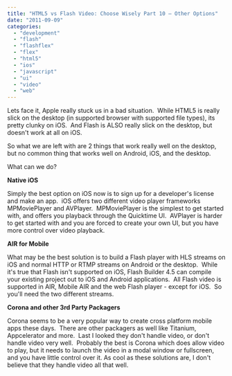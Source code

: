```yaml
---
title: "HTML5 vs Flash Video: Choose Wisely Part 10 – Other Options"
date: "2011-09-09"
categories: 
  - "development"
  - "flash"
  - "flashflex"
  - "flex"
  - "html5"
  - "ios"
  - "javascript"
  - "ui"
  - "video"
  - "web"
---
```


Lets face it, Apple really stuck us in a bad situation.  While HTML5 is really slick on the desktop (in supported browser with supported file types), its pretty clunky on iOS.  And Flash is ALSO really slick on the desktop, but doesn't work at all on iOS.

So what we are left with are 2 things that work really well on the desktop, but no common thing that works well on Android, iOS, and the desktop.

What can we do?

**Native iOS**

Simply the best option on iOS now is to sign up for a developer's license and make an app.  iOS offers two different video player frameworks MPMoviePlayer and AVPlayer.  MPMoviePlayer is the simplest to get started with, and offers you playback through the Quicktime UI.  AVPlayer is harder to get started with and you are forced to create your own UI, but you have more control over video playback.

**AIR for Mobile**

What may be the best solution is to build a Flash player with HLS streams on iOS and normal HTTP or RTMP streams on Android or the desktop.  While it's true that Flash isn't supported on iOS, Flash Builder 4.5 can compile your existing project out to iOS and Android applications.  All Flash video is supported in AIR, Mobile AIR and the web Flash player - except for iOS.  So you'll need the two different streams.

**Corona and other 3rd Party Packagers**

Corona seems to be a very popular way to create cross platform mobile apps these days.  There are other packagers as well like Titanium, Appcelerator and more.  Last I looked they don't handle video, or don't handle video very well.  Probably the best is Corona which does allow video to play, but it needs to launch the video in a modal window or fullscreen, and you have little control over it. As cool as these solutions are, I don't believe that they handle video all that well.
